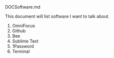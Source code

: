 DOCSoftware.md

This document will list software I want to talk about.

1. OmniFocus
2. Github
3. Bee
4. Sublime Text
5. 1Password
6. Terminal

 
